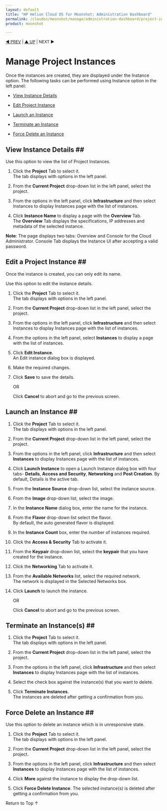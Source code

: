 ```yaml
---
layout: default
title: "HP Helion Cloud OS for Moonshot: Administration Dashboard"
permalink: /cloudos/moonshot/manage/administration-dashboard/project-instances/
product: moonshot

---
```


<script>

function PageRefresh {
onLoad="window.refresh"
}

PageRefresh();

</script>

<p style="font-size: small;"> <a href="/cloudos/moonshot/manage/">&#9664; PREV</a> | <a href="/cloudos/moonshot/manage">&#9650; UP</a> | NEXT &#9654;</p>

# Manage Project Instances #

Once the instances are created, they are displayed under the Instance option. The following tasks can be performed using Instance option in the left panel:

* <a href="#View Instance Details">View Instance Details</a>

* <a href="#Edit Project Instance">Edit Project Instance</a>

* <a href="#Launch an Instance">Launch an Instance</a>

* <a href="#Terminate an Instance">Terminate an Instance</a>

* <a href="#Force Delete an Instance">Force Delete an Instance</a>


## View Instance Details ##<a name="View Instance Details"></a>

Use this option to view the list of Project Instances.

1.	Click the **Project** Tab to select it.<br>
The tab displays with options in the left panel.</br>

2.	From the **Current Project** drop-down list in the left panel, select the project.

3.	From the options in the left panel, click **Infrastructure** and then select Instances to display Instances page with the list of instances.

4.	Click **Instance Name** to display a page with the **Overview** Tab.<br>
The **Overview** Tab displays the specifications, IP addresses and metadata of the selected instance.</br>

**Note**: The page displays two tabs: Overview and Console for the Cloud Administrator. Console Tab displays the Instance UI after accepting a valid password. 

## Edit a Project Instance ##<a name="Edit Project Instance"></a>

Once the instance is created, you can only edit its name.

Use this option to edit the instance details.

1.	Click the **Project** Tab to select it.<br>
The tab displays with options in the left panel.</br>

2.	From the **Current Project** drop-down list in the left panel, select the project.

3.	From the options in the left panel, click **Infrastructure** and then select Instances to display Instances page with the list of instances.

4.	From the options in the left panel, select **Instances** to display a page with the list of instances.

5.	Click **Edit Instance**.<br>
An Edit instance dialog box is displayed.</br>

6.	Make the required changes.

7.	Click **Save** to save the details.

    OR

    Click **Cancel** to abort and go to the previous screen.

## Launch an Instance ##<a name="Launch an Instance"></a>

1.	Click the **Project** Tab to select it.<br>
The tab displays with options in the left panel.</br>

2.	From the **Current Project** drop-down list in the left panel, select the project.

3.	From the options in the left panel, click **Infrastructure** and then select **Instances** to display Instances page with the list of instances.

4.	Click **Launch Instance** to open a Launch Instance dialog box with four tabs- **Details**, **Access and Security**, **Networking** and **Post Creation**. By default, Details is the active tab.

5.	From the **Instance Source** drop-down list, select the instance source.

6.	From the **Image** drop-down list, select the image.

7.	In the **Instance Name** dialog box, enter the name for the instance.

8.	From the **Flavor** drop-down list select the flavor.<br>
By default, the auto generated flavor is displayed.</br>

9.	In the **Instance Count** box, enter the number of instances required.

10.	Click the **Access & Security** Tab to activate it.

11.	From the **Keypair** drop-down list, select the **keypair** that you have created for the instance.

12.	Click the **Networking** Tab to activate it.

13.	From the **Available Networks** list, select the required network.<br>
The network is displayed in the Selected Networks box.</br>

14.	Click **Launch** to launch the instance.

    OR
    
    Click **Cancel** to abort and go to the previous screen.

## Terminate an Instance(s) ##<a name="Terminate an Instance"></a>

1.	Click the **Project** Tab to select it.<br>
The tab displays with options in the left panel.</br>

2.	From the **Current Project** drop-down list in the left panel, select the project.

3.	From the options in the left panel, click **Infrastructure** and then select **Instances** to display Instances page with the list of instances.

4.	Select the check box against the instance(s) that you want to delete.

5.	Click **Terminate Instances**.<br>
The instances are deleted after getting a confirmation from you.</br>

## Force Delete an Instance ##<a name="Force Delete an Instance"></a>

Use this option to delete an instance which is in unresponsive state.

1.	Click the **Project** Tab to select it.<br>
The tab displays with options in the left panel.</br>

2.	From the **Current Project** drop-down list in the left panel, select the project.

3.	From the options in the left panel, click **Infrastructure** and then select **Instances** to display Instances page with the list of instances.

4.	Click **More** against the instance to display the drop-down list.

5.	Click **Force Delete Instance**.
The selected instance(s) is deleted after getting a confirmation from you.


<a href="#top" style="padding:14px 0px 14px 0px; text-decoration: none;"> Return to Top &#8593; </a>
